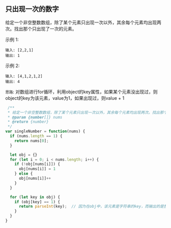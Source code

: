 ## 只出现一次的数字
给定一个非空整数数组，除了某个元素只出现一次以外，其余每个元素均出现两次。找出那个只出现了一次的元素。

示例 1:
```
输入: [2,2,1]
输出: 1
```
示例 2:
```
输入: [4,1,2,1,2]
输出: 4
```

`思路`: 对数组进行for循环，利用object的key属性，如果某个元素没出现过，则object的key为该元素，value为1，如果出现过，则value + 1

```javascript
 /**
 * 给定一个非空整数数组，除了某个元素只出现一次以外，其余每个元素均出现两次。找出那个只出现了一次的元素。
 * @param {number[]} nums
 * @return {number}
 */
var singleNumber = function(nums) {
  if (nums.length == 1) {
    return nums[0];
  }

  let obj = {}
  for (let i = 0; i < nums.length; i++) {
    if (!obj[nums[i]]) {
      obj[nums[i]] = 1
    } else {
      obj[nums[i]]++
    }
  }

  for (let key in obj) {
    if (obj[key] == 1) {
      return parseInt(key);  // 因为在obj中，该元素是字符串的key，而输出的是整数
    }
  } 
}
```
